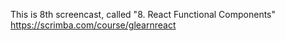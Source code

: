 This is 8th screencast, called "8. React Functional Components"
https://scrimba.com/course/glearnreact